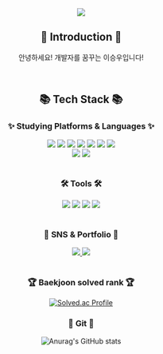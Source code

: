 <div align=center>
	<img src="https://capsule-render.vercel.app/api?type=waving&color=auto&height=200&section=header&text=Dev%20Days&fontSize=70" />	
</div>
<div align=center>
	<h2> 👋 Introduction 👋 </h2>
	<p> 안녕하세요! 개발자를 꿈꾸는 이승우입니다! </p>
</div>
<br>
<div align=center>
	<h2>📚 Tech Stack 📚</h3>
	<h3>✨ Studying Platforms & Languages ✨</h3>
</div>
<div align="center">
	<img src="https://img.shields.io/badge/Java-007396?style=flat&logo=java&logoColor=white"> 
	<img src="https://img.shields.io/badge/C-A8B9CC?style=flat&logo=c&logoColor=white" />
	<img src="https://img.shields.io/badge/C++-00599C?style=flat&logo=c%2B%2B&logoColor=white">
	<img src="https://img.shields.io/badge/Python-3776AB?style=flat&logo=python&logoColor=white"> 
	<img src="https://img.shields.io/badge/HTML5-E34F26?style=flat&logo=HTML5&logoColor=white" />
	<img src="https://img.shields.io/badge/CSS3-1572B6?style=flat&logo=CSS3&logoColor=white" />
	<img src="https://img.shields.io/badge/JavaScript-F7DF1E?style=flat&logo=JavaScript&logoColor=white" />
	<br>
	<img src="https://img.shields.io/badge/MySQL-4479A1?style=flat&logo=MySQL&logoColor=white" />
	<img src="https://img.shields.io/badge/MongoDB-47A248?style=flat&logo=MongoDB&logoColor=white">
</div>
<br>
<div align=center>
	<h3>🛠 Tools 🛠</h3>
</div>
<div align=center>
	<img src="https://img.shields.io/badge/Eclipse%20IDE-2C2255?style=flat&logo=EclipseIDE&logoColor=white" />
	<img src="https://img.shields.io/badge/Visual%20Studio%20Code-007ACC?style=flat&logo=VisualStudioCode&logoColor=white" />
 	<img src="https://img.shields.io/badge/Visual%20Studio%202022-5C2D91.svg?&style=flat&logo=Visual%20Studio%20Code&logoColor=white" />
	<img src="https://img.shields.io/badge/GitHub-181717?style=flat&logo=GitHub&logoColor=white" />
  
</div>
<br>
<div align=center>
	<h3>🎨 SNS & Portfolio 🎨</h3>
</div>
<div align=center>
	<a href="https://velog.io/@oltmddn123">
		<img src="https://img.shields.io/badge/Velog-20C997?style=flat&logo=Velog&logoColor=white" />
	</a>
	<a href="https://www.instagram.com/_lsswo/">
		<img src="https://img.shields.io/badge/Instagram-E4405F?style=flat&logo=Instagram&logoColor=white" />
	</a>
	<br>
</div>
<br>
<div align=center>
<h3>🏆 Baekjoon solved rank 🏆</h3>
	
[![Solved.ac Profile](http://mazassumnida.wtf/api/v2/generate_badge?boj=oltmddn123)](https://solved.ac/oltmddn123)
</div>

<div align=center>
<h3>📖 Git 📖</h3>
	
![Anurag's GitHub stats](https://github-readme-stats.vercel.app/api?username=seungwoo-project&hide=contribs,prs&show_icons=true&theme=graywhite)
</div>
